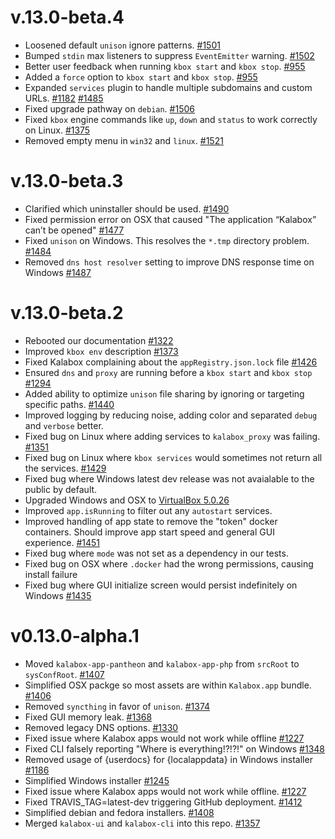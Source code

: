 v.13.0-beta.4
=============

* Loosened default `unison` ignore patterns. [#1501](https://github.com/kalabox/kalabox/issues/1501)
* Bumped `stdin` max listeners to suppress `EventEmitter` warning. [#1502](https://github.com/kalabox/kalabox/issues/1502)
* Better user feedback when running `kbox start` and `kbox stop`. [#955](https://github.com/kalabox/kalabox/issues/955)
* Added a `force` option to `kbox start` and `kbox stop`. [#955](https://github.com/kalabox/kalabox/issues/955)
* Expanded `services` plugin to handle multiple subdomains and custom URLs. [#1182](https://github.com/kalabox/kalabox/issues/1182) [#1485](https://github.com/kalabox/kalabox/issues/1485)
* Fixed upgrade pathway on `debian`. [#1506](https://github.com/kalabox/kalabox/issues/1506)
* Fixed `kbox` engine commands like `up`, `down` and `status` to work correctly on Linux. [#1375](https://github.com/kalabox/kalabox/issues/1375)
* Removed empty menu in `win32` and `linux`. [#1521](https://github.com/kalabox/kalabox/issues/1521)

v.13.0-beta.3
=============

* Clarified which uninstaller should be used. [#1490](https://github.com/kalabox/kalabox/issues/1490)
* Fixed permission error on OSX that caused "The application “Kalabox” can’t be opened" [#1477](https://github.com/kalabox/kalabox/issues/1477)
* Fixed `unison` on Windows. This resolves the `*.tmp` directory problem. [#1484](https://github.com/kalabox/kalabox/issues/1484)
* Removed `dns host resolver` setting to improve DNS response time on Windows [#1487](https://github.com/kalabox/kalabox/issues/1487)

v.13.0-beta.2
=============

* Rebooted our documentation [#1322](https://github.com/kalabox/kalabox/issues/1322)
* Improved `kbox env` description [#1373](https://github.com/kalabox/kalabox/issues/1373)
* Fixed Kalabox complaining about the `appRegistry.json.lock` file [#1426](https://github.com/kalabox/kalabox/issues/1426)
* Ensured `dns` and `proxy` are running before a `kbox start` and `kbox stop` [#1294](https://github.com/kalabox/kalabox/issues/1294)
* Added ability to optimize `unison` file sharing by ignoring or targeting specific paths. [#1440](https://github.com/kalabox/kalabox/issues/1440)
* Improved logging by reducing noise, adding color and separated `debug` and `verbose` better.
* Fixed bug on Linux where adding services to `kalabox_proxy` was failing. [#1351](https://github.com/kalabox/kalabox/issues/1351)
* Fixed bug on Linux where `kbox services` would sometimes not return all the services. [#1429](https://github.com/kalabox/kalabox/issues/1429)
* Fixed bug where Windows latest dev release was not avaialable to the public by default.
* Upgraded Windows and OSX to [VirtualBox 5.0.26](https://www.virtualbox.org/wiki/Download_Old_Builds_5_0)
* Improved `app.isRunning` to filter out any `autostart` services.
* Improved handling of app state to remove the "token" docker containers. Should improve app start speed and general GUI experience. [#1451](https://github.com/kalabox/kalabox/issues/1451)
* Fixed bug where `mode` was not set as a dependency in our tests.
* Fixed bug on OSX where `.docker` had the wrong permissions, causing install failure
* Fixed bug where GUI initialize screen would persist indefinitely on Windows [#1435](https://github.com/kalabox/kalabox/issues/1435)

v0.13.0-alpha.1
===============

* Moved `kalabox-app-pantheon` and `kalabox-app-php` from `srcRoot` to `sysConfRoot`. [#1407](https://github.com/kalabox/kalabox/issues/1407)
* Simplified OSX packge so most assets are within `Kalabox.app` bundle. [#1406](https://github.com/kalabox/kalabox/issues/1406)
* Removed `syncthing` in favor of `unison`. [#1374](https://github.com/kalabox/kalabox/issues/1374)
* Fixed GUI memory leak. [#1368](https://github.com/kalabox/kalabox/issues/1368)
* Removed legacy DNS options. [#1330](https://github.com/kalabox/kalabox/issues/1330)
* Fixed issue where Kalabox apps would not work while offline [#1227](https://github.com/kalabox/kalabox/issues/1227)
* Fixed CLI falsely reporting "Where is everything!?!?!" on Windows [#1348](https://github.com/kalabox/kalabox/issues/1348)
* Removed usage of {userdocs} for {localappdata} in Windows installer [#1186](https://github.com/kalabox/kalabox/issues/1186)
* Simplified Windows installer [#1245](https://github.com/kalabox/kalabox/issues/1245)
* Fixed issue where Kalabox apps would not work while offline. [#1227](https://github.com/kalabox/kalabox/issues/1227)
* Fixed TRAVIS_TAG=latest-dev triggering GitHub deployment. [#1412](https://github.com/kalabox/kalabox/issues/1412)
* Simplified debian and fedora installers. [#1408](https://github.com/kalabox/kalabox/issues/1408)
* Merged `kalabox-ui` and `kalabox-cli` into this repo. [#1357](https://github.com/kalabox/kalabox/issues/1357)
